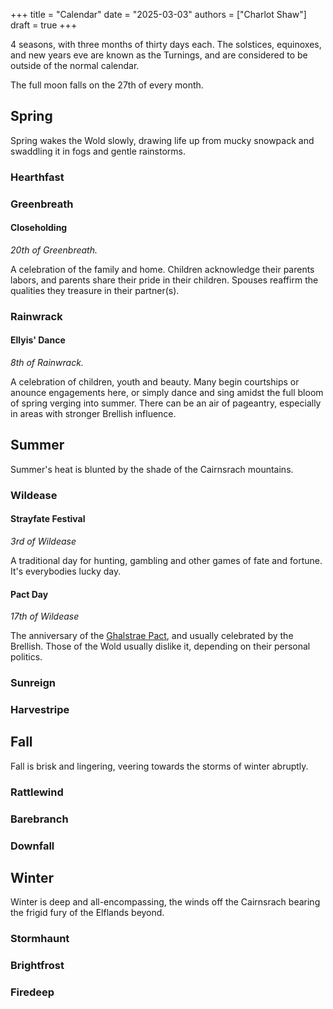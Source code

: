 +++
title = "Calendar"
date = "2025-03-03"
authors = ["Charlot Shaw"]
draft = true
+++

4 seasons, with three months of thirty days each. The solstices, equinoxes, and new years eve are known as the Turnings, and are considered to be outside of the normal calendar.

<!-- more -->

The full moon falls on the 27th of every month.

## Spring

Spring wakes the Wold slowly, drawing life up from mucky snowpack and swaddling it in fogs and gentle rainstorms.

### Hearthfast

### Greenbreath

#### Closeholding

*20th of Greenbreath.*

A celebration of the family and home. Children acknowledge their parents labors, and parents share their pride in their children. Spouses reaffirm the qualities they treasure in their partner(s).

### Rainwrack

#### Ellyis' Dance

*8th of Rainwrack.*

A celebration of children, youth and beauty. Many begin courtships or anounce engagements here, or simply dance and sing amidst the full bloom of spring verging into summer. There can be an air of pageantry, especially in areas with stronger Brellish influence.


## Summer

Summer's heat is blunted by the shade of the Cairnsrach mountains.

### Wildease

#### Strayfate Festival
*3rd of Wildease*

A traditional day for hunting, gambling and other games of fate and fortune. It's everybodies lucky day.

#### Pact Day

*17th of Wildease*

The anniversary of the [Ghalstrae Pact](@/almanac/holds.md#ghalstrae-pact), and usually celebrated by the Brellish. Those of the Wold usually dislike it, depending on their personal politics.

### Sunreign

### Harvestripe

## Fall

Fall is brisk and lingering, veering towards the storms of winter abruptly.

### Rattlewind

### Barebranch

### Downfall

## Winter

Winter is deep and all-encompassing, the winds off the Cairnsrach bearing the frigid fury of the Elflands beyond.

### Stormhaunt

### Brightfrost

### Firedeep